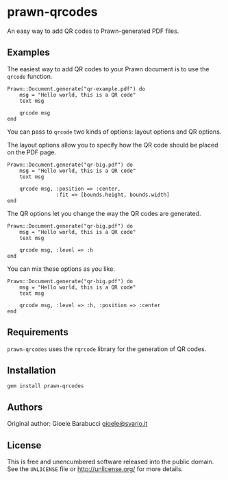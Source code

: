 prawn-qrcodes
=============

An easy way to add QR codes to Prawn-generated PDF files.


Examples
--------

The easiest way to add QR codes to your Prawn document is to use the
`qrcode` function.

	Prawn::Document.generate("qr-example.pdf") do
		msg = "Hello world, this is a QR code"
		text msg

		qrcode msg
	end

You can pass to `qrcode` two kinds of options: layout options and QR
options.

The layout options allow you to specify how the QR code should be
placed on the PDF page.

	Prawn::Document.generate("qr-big.pdf") do
		msg = "Hello world, this is a QR code"
		text msg

		qrcode msg, :position => :center,
		            :fit => [bounds.height, bounds.width]
	end

The QR options let you change the way the QR codes are generated.

	Prawn::Document.generate("qr-big.pdf") do
		msg = "Hello world, this is a QR code"
		text msg

		qrcode msg, :level => :h
	end

You can mix these options as you like.

	Prawn::Document.generate("qr-big.pdf") do
		msg = "Hello world, this is a QR code"
		text msg

		qrcode msg, :level => :h, :position => :center
	end


Requirements
------------

`prawn-qrcodes` uses the `rqrcode` library for the generation of QR
codes.


Installation
------------

	gem install prawn-qrcodes


Authors
-------

Original author: Gioele Barabucci <gioele@svario.it>


License
-------

This is free and unencumbered software released into the public domain.
See the `UNLICENSE` file or <http://unlicense.org/> for more details.

